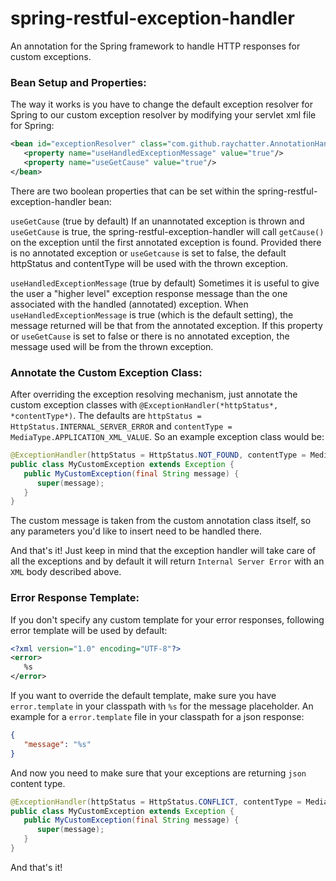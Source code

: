 # spring-restful-exception-handler

An annotation for the Spring framework to handle HTTP responses for custom exceptions.

### Bean Setup and Properties:

The way it works is you have to change the default exception resolver for Spring to our custom exception resolver by modifying your servlet xml file for Spring:

```xml
<bean id="exceptionResolver" class="com.github.raychatter.AnnotationHandler">
   <property name="useHandledExceptionMessage" value="true"/>
   <property name="useGetCause" value="true"/>
</bean>
```

There are two boolean properties that can be set within the spring-restful-exception-handler bean:

`useGetCause` (true by default)
If an unannotated exception is thrown and `useGetCause` is true, the spring-restful-exception-handler will call `getCause()` on the exception until the first annotated exception is found. Provided there is no annotated exception or `useGetcause` is set to false, the default httpStatus and contentType will be used with the thrown exception.

`useHandledExceptionMessage` (true by default)
Sometimes it is useful to give the user a "higher level" exception response message than the one associated with the handled (annotated) exception. When `useHandledExceptionMessage` is true (which is the default setting), the message returned will be that from the annotated exception. If this property or `useGetCause` is set to false or there is no annotated exception, the message used will be from the thrown exception.

### Annotate the Custom Exception Class:

After overriding the exception resolving mechanism, just annotate the custom exception classes with `@ExceptionHandler(*httpStatus*, *contentType*)`. The defaults are `httpStatus = HttpStatus.INTERNAL_SERVER_ERROR` and `contentType = MediaType.APPLICATION_XML_VALUE`. So an example exception class would be:

```java
@ExceptionHandler(httpStatus = HttpStatus.NOT_FOUND, contentType = MediaType.APPLICATION_XML_VALUE)
public class MyCustomException extends Exception {
   public MyCustomException(final String message) {
      super(message);
   }
}
```

The custom message is taken from the custom annotation class itself, so any parameters you'd like to insert need to be handled there.

And that's it! Just keep in mind that the exception handler will take care of all the exceptions and by default it will return `Internal Server Error` with an `XML` body described above.

### Error Response Template:

If you don't specify any custom template for your error responses, following error template will be used by default:

```xml
<?xml version="1.0" encoding="UTF-8"?>
<error>
   %s
</error>
```

If you want to override the default template, make sure you have `error.template` in your classpath with `%s` for the message placeholder. An example for a `error.template` file in your classpath for a json response:

```json
{
   "message": "%s"
}
```

And now you need to make sure that your exceptions are returning `json` content type.

```java
@ExceptionHandler(httpStatus = HttpStatus.CONFLICT, contentType = MediaType.APPLICATION_JSON_VALUE)
public class MyCustomException extends Exception {
   public MyCustomException(final String message) {
      super(message);
   }
}
```

And that's it!

